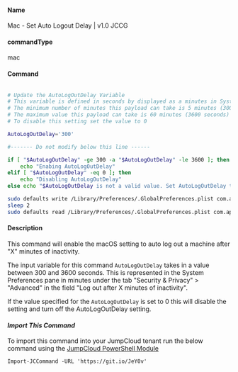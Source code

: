 #### Name

Mac - Set Auto Logout Delay | v1.0 JCCG

#### commandType

mac

#### Command

```sh

# Update the AutoLogOutDelay Variable
# This variable is defined in seconds by displayed as a minutes in System Preferences
# The minimum number of minutes this payload can take is 5 minutes (300 seconds)
# The maximum value this payload can take is 60 minutes (3600 seconds)
# To disable this setting set the value to 0

AutoLogOutDelay='300'

#------- Do not modify below this line ------

if [ "$AutoLogOutDelay" -ge 300 -a "$AutoLogOutDelay" -le 3600 ]; then
    echo "Enabing AutoLogOutDelay"
elif [ "$AutoLogOutDelay" -eq 0 ]; then
    echo "Disabling AutoLogOutDelay"
else echo "$AutoLogOutDelay is not a valid value. Set AutoLogOutDelay to a number between 300 and 3600 or 0 to disable" exit 2; fi

sudo defaults write /Library/Preferences/.GlobalPreferences.plist com.apple.autologout.AutoLogOutDelay -int $AutoLogOutDelay
sleep 2
sudo defaults read /Library/Preferences/.GlobalPreferences.plist com.apple.autologout.AutoLogOutDelay
```

#### Description

This command will enable the macOS setting to auto log out a machine after "X" minutes of inactivity.

The input variable for this command `AutoLogOutDelay` takes in a value between 300 and 3600 seconds.
This is represented in the System Preferences pane in minutes under the tab "Security & Privacy" > "Advanced" in the field "Log out after X minutes of inactivity".

If the value specified for the `AutoLogOutDelay` is set to 0 this will disable the setting and turn off the AutoLogOutDelay setting.

#### *Import This Command*

To import this command into your JumpCloud tenant run the below command using the [JumpCloud PowerShell Module](https://github.com/TheJumpCloud/support/wiki/Installing-the-JumpCloud-PowerShell-Module)

```
Import-JCCommand -URL 'https://git.io/JeY0v'
```
